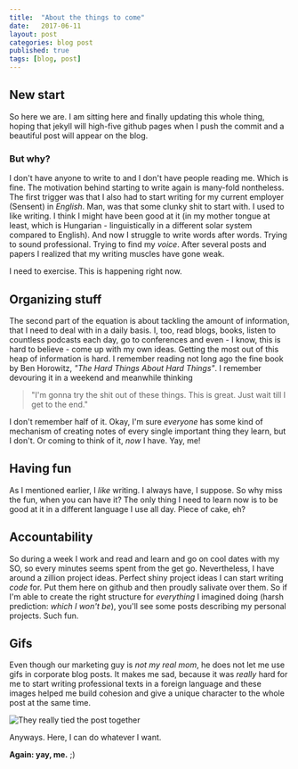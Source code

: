 ```yaml
---
title:  "About the things to come"
date:   2017-06-11
layout: post
categories: blog post
published: true
tags: [blog, post]
---
```


## New start

So here we are. I am sitting here and finally updating this whole thing, hoping that jekyll will high-five github pages when I push the commit and a beautiful post will appear on the blog.

### But why?

I don't have anyone to write to and I don't have people reading me. Which is fine. The motivation behind starting to write again is many-fold nontheless. The first trigger was that I also had to start writing for my current employer (Sensent) in *English*. Man, was that some clunky shit to start with. I used to like writing. I think I might have been good at it (in my mother tongue at least, which is Hungarian - linguistically in a different solar system compared to English).
And now I struggle to write words after words. Trying to sound professional. Trying to find my *voice*. After several posts and papers I realized that my writing muscles have gone weak.

I need to exercise. This is happening right now.

## Organizing stuff

The second part of the equation is about tackling the amount of information, that I need to deal with in a daily basis.
I, too, read blogs, books, listen to countless podcasts each day, go to conferences and even - I know, this is hard to believe - come up with my own ideas.
Getting the most out of this heap of information is hard.
I remember reading not long ago the fine book by Ben Horowitz,
*"The Hard Things About Hard Things"*. I remember devouring it in a weekend and meanwhile thinking
> "I'm gonna try the shit out of these things. This is great. Just wait till I get to the end."


I don't remember half of it. 
Okay, I'm sure *everyone* has some kind of mechanism of creating notes of every single important thing they learn, but I don't.
Or coming to think of it, *now* I have. Yay, me!

## Having fun

As I mentioned earlier, I *like* writing. I always have, I suppose. So why miss the fun, when you can have it? 
The only thing I need to learn now is to be good at it in a different language I use all day.
Piece of cake, eh?

## Accountability

So during a week I work and read and learn and go on cool dates with my SO, so every minutes seems spent from the get go.
Nevertheless, I have around a zillion project ideas. Perfect shiny project ideas I can start writing *code* for.
Put them here on github and then proudly salivate over them. So if I'm able to create the right structure for *everything* I imagined doing (harsh prediction: *which I won't be*), you'll see some posts describing my personal projects. Such fun.

## Gifs

Even though our marketing guy is *not my real mom*, he does not let me use gifs in corporate blog posts.
It makes me sad, because it was *really* hard for me to start writing professional texts in a foreign language
and these images helped me build cohesion and give a unique character to the whole post at the same time.

![They really tied the post together](http://i.imgur.com/OoLE9Yy.gif)

Anyways. Here, I can do whatever I want.

**Again: yay, me.** ;)
